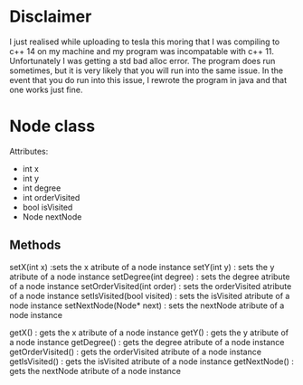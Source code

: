 # Disclaimer
I just realised while uploading to tesla this moring that I was compiling to c++ 14 on my machine and my program was incompatable with c++ 11. Unfortunately I was getting a std bad alloc error.
The program does run sometimes, but it is very likely that you will run into the same issue. In the event that you do run into this issue, I rewrote the program in java and that one works just fine.

# Node class
Attributes:
- int x
- int y
- int degree
- int orderVisited
- bool isVisited
- Node nextNode

## Methods
setX(int x)
:sets the x atribute of a node instance
setY(int y)
: sets the y atribute of a node instance
setDegree(int degree)
: sets the degree atribute of a node instance
setOrderVisited(int order)
: sets the orderVisited atribute of a node instance
setIsVisited(bool visited)
: sets the isVisited atribute of a node instance
setNextNode(Node* next)
: sets the nextNode atribute of a node instance

getX()
: gets the x atribute of a node instance
getY()
: gets the y atribute of a node instance
getDegree()
: gets the degree atribute of a node instance
getOrderVisited()
: gets the orderVisited atribute of a node instance
getIsVisited()
: gets the isVisited atribute of a node instance
getNextNode()
: gets the nextNode atribute of a node instance

